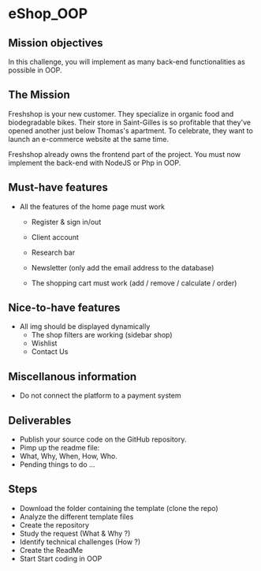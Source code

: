 # eShop_OOP

## Mission objectives
In this challenge, you will implement as many back-end functionalities as possible in OOP.

## The Mission
Freshshop is your new customer. They specialize in organic food and biodegradable bikes. Their store in Saint-Gilles is so profitable that they've opened another just below Thomas's apartment. To celebrate, they want to launch an e-commerce website at the same time.

Freshshop already owns the frontend part of the project. You must now implement the back-end with NodeJS or Php in OOP.

## Must-have features
- All the features of the home page must work

  - Register & sign in/out

  - Client account

  - Research bar

  - Newsletter (only add the email address to the database)

  - The shopping cart must work (add / remove / calculate / order)

## Nice-to-have features
- All img should be displayed dynamically
  - The shop filters are working (sidebar shop)
  - Wishlist
  - Contact Us
## Miscellanous information
  - Do not connect the platform to a payment system

## Deliverables
- Publish your source code on the GitHub repository.
- Pimp up the readme file:
- What, Why, When, How, Who.
- Pending things to do
...
## Steps
- Download the folder containing the template (clone the repo)
- Analyze the different template files
- Create the repository
- Study the request (What & Why ?)
- Identify technical challenges (How ?)
- Create the ReadMe
- Start Start coding in OOP
